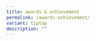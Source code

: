 ```yaml
---
title: awards & achievement
permalink: /awards-achievement/
variant: tiptap
description: ""
---
```

<p></p>